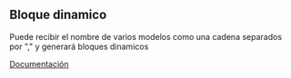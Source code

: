 ## Bloque dinamico
Puede recibir el nombre de varios modelos como una cadena separados por "," y generará bloques dinamicos

[Documentación](https://docs.mage.ai/design/blocks/dynamic-blocks)